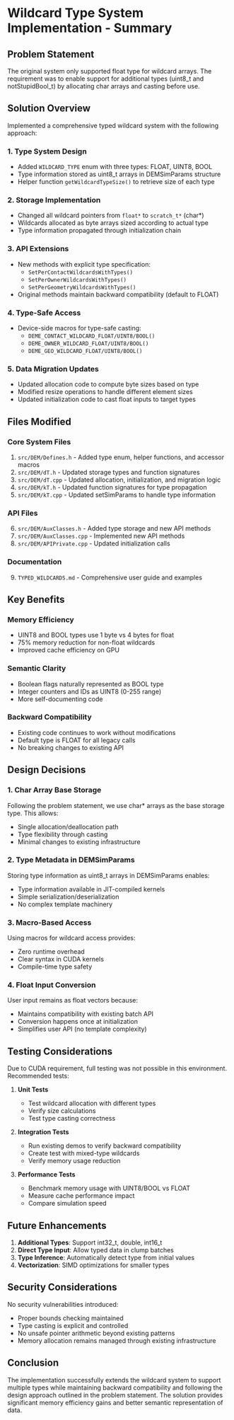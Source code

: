 # Wildcard Type System Implementation - Summary

## Problem Statement
The original system only supported float type for wildcard arrays. The requirement was to enable support for additional types (uint8_t and notStupidBool_t) by allocating char arrays and casting before use.

## Solution Overview
Implemented a comprehensive typed wildcard system with the following approach:

### 1. Type System Design
- Added `WILDCARD_TYPE` enum with three types: FLOAT, UINT8, BOOL
- Type information stored as uint8_t arrays in DEMSimParams structure
- Helper function `getWildcardTypeSize()` to retrieve size of each type

### 2. Storage Implementation
- Changed all wildcard pointers from `float*` to `scratch_t*` (char*)
- Wildcards allocated as byte arrays sized according to actual type
- Type information propagated through initialization chain

### 3. API Extensions
- New methods with explicit type specification:
  - `SetPerContactWildcardsWithTypes()`
  - `SetPerOwnerWildcardsWithTypes()`
  - `SetPerGeometryWildcardsWithTypes()`
- Original methods maintain backward compatibility (default to FLOAT)

### 4. Type-Safe Access
- Device-side macros for type-safe casting:
  - `DEME_CONTACT_WILDCARD_FLOAT/UINT8/BOOL()`
  - `DEME_OWNER_WILDCARD_FLOAT/UINT8/BOOL()`
  - `DEME_GEO_WILDCARD_FLOAT/UINT8/BOOL()`

### 5. Data Migration Updates
- Updated allocation code to compute byte sizes based on type
- Modified resize operations to handle different element sizes
- Updated initialization code to cast float inputs to target types

## Files Modified

### Core System Files
1. `src/DEM/Defines.h` - Added type enum, helper functions, and accessor macros
2. `src/DEM/dT.h` - Updated storage types and function signatures
3. `src/DEM/dT.cpp` - Updated allocation, initialization, and migration logic
4. `src/DEM/kT.h` - Updated function signatures for type propagation
5. `src/DEM/kT.cpp` - Updated setSimParams to handle type information

### API Files
6. `src/DEM/AuxClasses.h` - Added type storage and new API methods
7. `src/DEM/AuxClasses.cpp` - Implemented new API methods
8. `src/DEM/APIPrivate.cpp` - Updated initialization calls

### Documentation
9. `TYPED_WILDCARDS.md` - Comprehensive user guide and examples

## Key Benefits

### Memory Efficiency
- UINT8 and BOOL types use 1 byte vs 4 bytes for float
- 75% memory reduction for non-float wildcards
- Improved cache efficiency on GPU

### Semantic Clarity
- Boolean flags naturally represented as BOOL type
- Integer counters and IDs as UINT8 (0-255 range)
- More self-documenting code

### Backward Compatibility
- Existing code continues to work without modifications
- Default type is FLOAT for all legacy calls
- No breaking changes to existing API

## Design Decisions

### 1. Char Array Base Storage
Following the problem statement, we use char* arrays as the base storage type. This allows:
- Single allocation/deallocation path
- Type flexibility through casting
- Minimal changes to existing infrastructure

### 2. Type Metadata in DEMSimParams
Storing type information as uint8_t arrays in DEMSimParams enables:
- Type information available in JIT-compiled kernels
- Simple serialization/deserialization
- No complex template machinery

### 3. Macro-Based Access
Using macros for wildcard access provides:
- Zero runtime overhead
- Clear syntax in CUDA kernels
- Compile-time type safety

### 4. Float Input Conversion
User input remains as float vectors because:
- Maintains compatibility with existing batch API
- Conversion happens once at initialization
- Simplifies user API (no template complexity)

## Testing Considerations

Due to CUDA requirement, full testing was not possible in this environment. Recommended tests:

1. **Unit Tests**
   - Test wildcard allocation with different types
   - Verify size calculations
   - Test type casting correctness

2. **Integration Tests**
   - Run existing demos to verify backward compatibility
   - Create test with mixed-type wildcards
   - Verify memory usage reduction

3. **Performance Tests**
   - Benchmark memory usage with UINT8/BOOL vs FLOAT
   - Measure cache performance impact
   - Compare simulation speed

## Future Enhancements

1. **Additional Types**: Support int32_t, double, int16_t
2. **Direct Type Input**: Allow typed data in clump batches
3. **Type Inference**: Automatically detect type from initial values
4. **Vectorization**: SIMD optimizations for smaller types

## Security Considerations

No security vulnerabilities introduced:
- Proper bounds checking maintained
- Type casting is explicit and controlled
- No unsafe pointer arithmetic beyond existing patterns
- Memory allocation remains managed through existing infrastructure

## Conclusion

The implementation successfully extends the wildcard system to support multiple types while maintaining backward compatibility and following the design approach outlined in the problem statement. The solution provides significant memory efficiency gains and better semantic representation of data.
